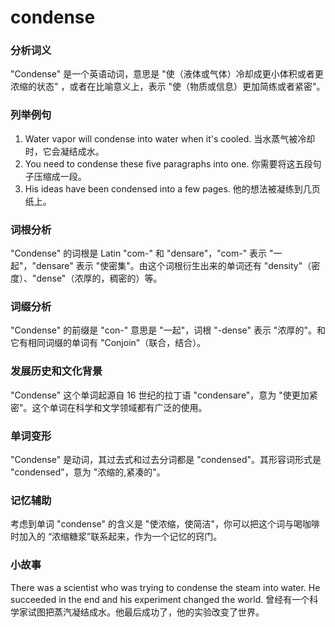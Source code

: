 # condense

### 分析词义

  

"Condense" 是一个英语动词，意思是 "使（液体或气体）冷却成更小体积或者更浓缩的状态" ，或者在比喻意义上，表示 "使（物质或信息）更加简练或者紧密"。

  

### 列举例句

  

1.  Water vapor will condense into water when it's cooled. 当水蒸气被冷却时，它会凝结成水。
2.  You need to condense these five paragraphs into one. 你需要将这五段句子压缩成一段。
3.  His ideas have been condensed into a few pages. 他的想法被凝练到几页纸上。

  

### 词根分析

  

"Condense" 的词根是 Latin "com-" 和 "densare"，"com-" 表示 "一起"，"densare" 表示 "使密集"。由这个词根衍生出来的单词还有 "density"（密度）、"dense"（浓厚的，稠密的）等。

  

### 词缀分析

  

"Condense" 的前缀是 "con-" 意思是 "一起"，词根 "-dense" 表示 "浓厚的"。和它有相同词缀的单词有 "Conjoin"（联合，结合）。

  

### 发展历史和文化背景

  

"Condense" 这个单词起源自 16 世纪的拉丁语 "condensare"，意为 "使更加紧密"。这个单词在科学和文学领域都有广泛的使用。

  

### 单词变形

  

"Condense" 是动词，其过去式和过去分词都是 "condensed"。其形容词形式是 "condensed"，意为 "浓缩的,紧凑的"。

  

### 记忆辅助

  

考虑到单词 "condense" 的含义是 "使浓缩，使简洁"，你可以把这个词与喝咖啡时加入的 “浓缩糖浆”联系起来，作为一个记忆的窍门。

  

### 小故事

  

There was a scientist who was trying to condense the steam into water. He succeeded in the end and his experiment changed the world. 曾经有一个科学家试图把蒸汽凝结成水。他最后成功了，他的实验改变了世界。
